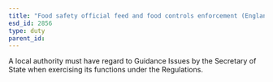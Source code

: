 ```yaml
---
title: "Food safety official feed and food controls enforcement (England)"
esd_id: 2856
type: duty
parent_id:  
---
```


A local authority must have regard to Guidance Issues by the Secretary of State when exercising its functions under the Regulations.

